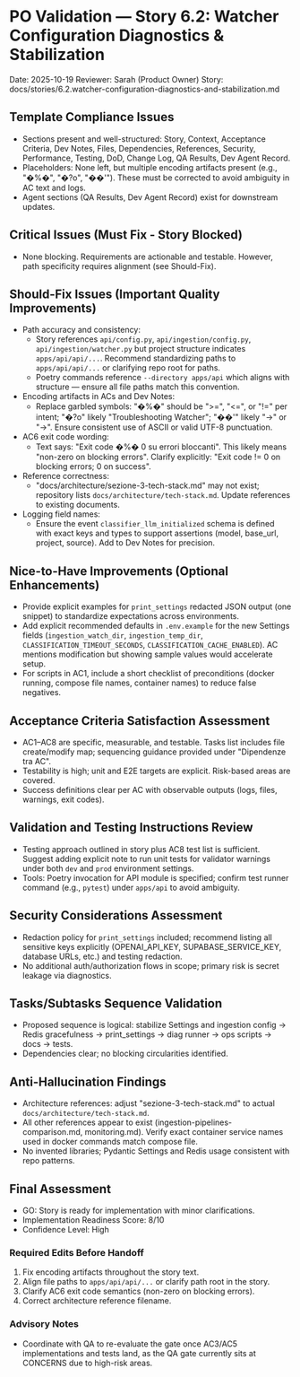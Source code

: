 # PO Validation — Story 6.2: Watcher Configuration Diagnostics & Stabilization

Date: 2025-10-19
Reviewer: Sarah (Product Owner)
Story: docs/stories/6.2.watcher-configuration-diagnostics-and-stabilization.md

## Template Compliance Issues
- Sections present and well-structured: Story, Context, Acceptance Criteria, Dev Notes, Files, Dependencies, References, Security, Performance, Testing, DoD, Change Log, QA Results, Dev Agent Record.
- Placeholders: None left, but multiple encoding artifacts present (e.g., "�%�", "�?o", "��'"). These must be corrected to avoid ambiguity in AC text and logs.
- Agent sections (QA Results, Dev Agent Record) exist for downstream updates.

## Critical Issues (Must Fix - Story Blocked)
- None blocking. Requirements are actionable and testable. However, path specificity requires alignment (see Should-Fix).

## Should-Fix Issues (Important Quality Improvements)
- Path accuracy and consistency:
  - Story references `api/config.py`, `api/ingestion/config.py`, `api/ingestion/watcher.py` but project structure indicates `apps/api/api/...`. Recommend standardizing paths to `apps/api/api/...` or clarifying repo root for paths.
  - Poetry commands reference `--directory apps/api` which aligns with structure — ensure all file paths match this convention.
- Encoding artifacts in ACs and Dev Notes:
  - Replace garbled symbols: "�%�" should be ">=", "<=", or "!=" per intent; "�?o" likely "Troubleshooting Watcher"; "��'" likely "→" or "->". Ensure consistent use of ASCII or valid UTF-8 punctuation.
- AC6 exit code wording:
  - Text says: "Exit code �%� 0 su errori bloccanti". This likely means "non-zero on blocking errors". Clarify explicitly: "Exit code != 0 on blocking errors; 0 on success".
- Reference correctness:
  - "docs/architecture/sezione-3-tech-stack.md" may not exist; repository lists `docs/architecture/tech-stack.md`. Update references to existing documents.
- Logging field names:
  - Ensure the event `classifier_llm_initialized` schema is defined with exact keys and types to support assertions (model, base_url, project, source). Add to Dev Notes for precision.

## Nice-to-Have Improvements (Optional Enhancements)
- Provide explicit examples for `print_settings` redacted JSON output (one snippet) to standardize expectations across environments.
- Add explicit recommended defaults in `.env.example` for the new Settings fields (`ingestion_watch_dir`, `ingestion_temp_dir`, `CLASSIFICATION_TIMEOUT_SECONDS`, `CLASSIFICATION_CACHE_ENABLED`). AC mentions modification but showing sample values would accelerate setup.
- For scripts in AC1, include a short checklist of preconditions (docker running, compose file names, container names) to reduce false negatives.

## Acceptance Criteria Satisfaction Assessment
- AC1–AC8 are specific, measurable, and testable. Tasks list includes file create/modify map; sequencing guidance provided under "Dipendenze tra AC".
- Testability is high; unit and E2E targets are explicit. Risk-based areas are covered.
- Success definitions clear per AC with observable outputs (logs, files, warnings, exit codes).

## Validation and Testing Instructions Review
- Testing approach outlined in story plus AC8 test list is sufficient. Suggest adding explicit note to run unit tests for validator warnings under both `dev` and `prod` environment settings.
- Tools: Poetry invocation for API module is specified; confirm test runner command (e.g., `pytest`) under `apps/api` to avoid ambiguity.

## Security Considerations Assessment
- Redaction policy for `print_settings` included; recommend listing all sensitive keys explicitly (OPENAI_API_KEY, SUPABASE_SERVICE_KEY, database URLs, etc.) and testing redaction.
- No additional auth/authorization flows in scope; primary risk is secret leakage via diagnostics.

## Tasks/Subtasks Sequence Validation
- Proposed sequence is logical: stabilize Settings and ingestion config → Redis gracefulness → print_settings → diag runner → ops scripts → docs → tests.
- Dependencies clear; no blocking circularities identified.

## Anti-Hallucination Findings
- Architecture references: adjust "sezione-3-tech-stack.md" to actual `docs/architecture/tech-stack.md`.
- All other references appear to exist (ingestion-pipelines-comparison.md, monitoring.md). Verify exact container service names used in docker commands match compose file.
- No invented libraries; Pydantic Settings and Redis usage consistent with repo patterns.

## Final Assessment
- GO: Story is ready for implementation with minor clarifications.
- Implementation Readiness Score: 8/10
- Confidence Level: High

### Required Edits Before Handoff
1) Fix encoding artifacts throughout the story text.
2) Align file paths to `apps/api/api/...` or clarify path root in the story.
3) Clarify AC6 exit code semantics (non-zero on blocking errors).
4) Correct architecture reference filename.

### Advisory Notes
- Coordinate with QA to re-evaluate the gate once AC3/AC5 implementations and tests land, as the QA gate currently sits at CONCERNS due to high-risk areas.

